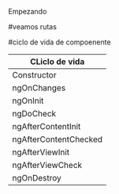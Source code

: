 Empezando

#veamos rutas

#ciclo de vida de compoenente

| CLiclo de vida  | 
| ------------- | 
| Constructor  |
| ngOnChanges  | 
| ngOnInit | 
| ngDoCheck | 
| ngAfterContentInit | 
| ngAfterContentChecked | 
| ngAfterViewInit | 
| ngAfterViewCheck | 
| ngOnDestroy| 
